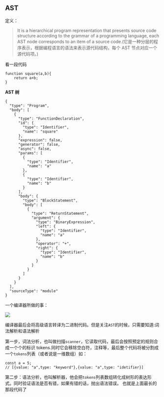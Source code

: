 ## AST

定义：

> It is a hierarchical program representation that presents source code structure according to the grammar of a programming language, each AST node corresponds to an item of a source code.(它是一种分层的程序表示，根据编程语言的语法来表示源代码结构，每个 AST 节点对应一个源代码项。)

看一段代码

```
function square(a,b){
	return a+b;
}
```

**AST 树**

```
{
  "type": "Program",
  "body": [
    {
      "type": "FunctionDeclaration",
      "id": {
        "type": "Identifier",
        "name": "square"
      },
      "expression": false,
      "generator": false,
      "async": false,
      "params": [
        {
          "type": "Identifier",
          "name": "a"
        },
        {
          "type": "Identifier",
          "name": "b"
        }
      ],
      "body": {
        "type": "BlockStatement",
        "body": [
          {
            "type": "ReturnStatement",
            "argument": {
              "type": "BinaryExpression",
              "left": {
                "type": "Identifier",
                "name": "a"
              },
              "operator": "+",
              "right": {
                "type": "Identifier",
                "name": "b"
              }
            }
          }
        ]
      }
    }
  ],
  "sourceType": "module"
}
```

一个编译器所做的事：

![](https://github.com/zengwmFE/frontEnd-base/blob/master/image/16750e43f17b9bab.png)

编译器最后会将高级语言转译为二进制代码。但是关注`AST`的时候，只需要知道:词法解析和语法解析

第一步，词法分析，也叫做扫描`scanner`，它读取代码，最后会按照预定的规则合成一个个的标识 tokens.同时它会移除空白符，注释等，最后整个代码将被分割成一个`tokens`列表（或者说是一维数组）如：

```
const a = 5;
// [{value: "a",type: "keyword"},{value: "a",type: "idetifier}]
```

第二步：语法分析，也叫解析器，他会把`tokens`列表数组转化成树形的表达形式。同时验证语法是否有错，如果有错的话，抛出语法错误。
也就是上面最长的那段代码了
